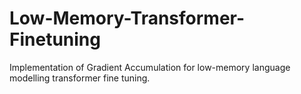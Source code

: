 # Low-Memory-Transformer-Finetuning

Implementation of Gradient Accumulation for low-memory language modelling transformer fine tuning.

